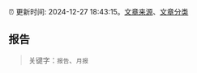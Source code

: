 :alarm_clock: 更新时间: 2024-12-27 18:43:15。[文章来源](/README.md)、[文章分类](/TAGS.md)

## 报告


> 关键字：`报告`、`月报`



